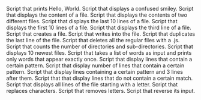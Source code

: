 Script that prints  Hello, World.
Script that displays a confused smiley.
Script that displays the content of a file.
Script that displays the contents of two different files.
Script that displays the last 10 lines of a file.
Script that displays  the first 10 lines of a file.
Script that displays the third line of a file.
Script that creates a file.
Script that writes into the file.
Script that duplicates the last line of the file.
Script that deletes all the regular files with a .js.
Script that counts the number of directories and sub-directories.
Script that displays 10 newest files.
Script that takes a list of words as input and prints only words that appear exactly once.
Script that display lines that contain a certain pattern.
Script that display number of lines that contain a certain pattern.
Script that display lines containing a certain pattern and 3 lines after them.
Script that that display lines that do not contain a certain match.
Script that displays all lines of the file starting with a letter.
Script that replaces characters.
Script that removes letters.
Script that reverse its input.
